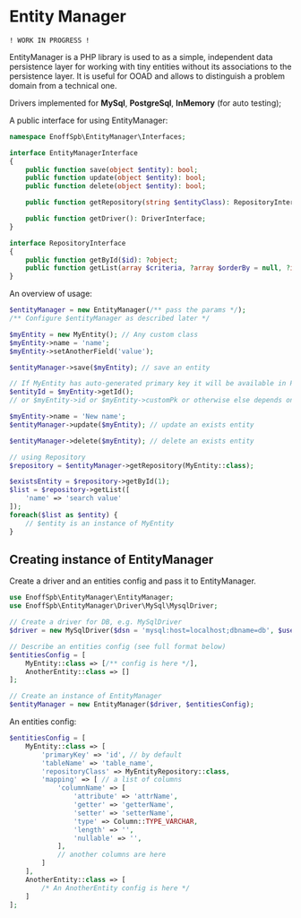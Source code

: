 Entity Manager
==============
```
! WORK IN PROGRESS !
```
EntityManager is a PHP library is used to as a simple, independent data persistence layer for working with
tiny entities without its associations to the persistence layer. 
It is useful for OOAD and allows to distinguish a problem domain from a technical one.

Drivers implemented for **MySql**, **PostgreSql**, **InMemory** (for auto testing);

A public interface for using EntityManager:
```php
namespace EnoffSpb\EntityManager\Interfaces;

interface EntityManagerInterface
{
    public function save(object $entity): bool;
    public function update(object $entity): bool;
    public function delete(object $entity): bool;

    public function getRepository(string $entityClass): RepositoryInterface;

    public function getDriver(): DriverInterface;
}

interface RepositoryInterface
{
    public function getById($id): ?object;
    public function getList(array $criteria, ?array $orderBy = null, ?int $limit = null, ?int $offset = null): array;
}
```

An overview of usage:
```php
$entityManager = new EntityManager(/** pass the params */);
/** Configure $entityManager as described later */

$myEntity = new MyEntity(); // Any custom class
$myEntity->name = 'name';
$myEntity->setAnotherField('value');

$entityManager->save($myEntity); // save an entity

// If MyEntity has auto-generated primary key it will be available in PK field after saving
$entityId = $myEntity->getId();
// or $myEntity->id or $myEntity->customPk or otherwise else depends on an configuration 

$myEntity->name = 'New name';
$entityManager->update($myEntity); // update an exists entity

$entityManager->delete($myEntity); // delete an exists entity

// using Repository
$repository = $entityManager->getRepository(MyEntity::class);

$existsEntity = $repository->getById(1);
$list = $repository->getList([
    'name' => 'search value'
]);
foreach($list as $entity) {
    // $entity is an instance of MyEntity
}
```

Creating instance of EntityManager
------------------------

Create a driver and an entities config and pass it to EntityManager. 
```php
use EnoffSpb\EntityManager\EntityManager;
use EnoffSpb\EntityManager\Driver\MySql\MysqlDriver;

// Create a driver for DB, e.g. MySqlDriver
$driver = new MySqlDriver($dsn = 'mysql:host=localhost;dbname=db', $user = 'user', $password = 'pwd');

// Describe an entities config (see full format below) 
$entitiesConfig = [
    MyEntity::class => [/** config is here */],
    AnotherEntity::class => []
];

// Create an instance of EntityManager
$entityManager = new EntityManager($driver, $entitiesConfig);
```

An entities config:
```php
$entitiesConfig = [
    MyEntity::class => [
        'primaryKey' => 'id', // by default
        'tableName' => 'table_name',
        'repositoryClass' => MyEntityRepository::class,
        'mapping' => [ // a list of columns
            'columnName' => [
                'attribute' => 'attrName',
                'getter' => 'getterName',
                'setter' => 'setterName',
                'type' => Column::TYPE_VARCHAR,
                'length' => '',
                'nullable' => '',
            ],
            // another columns are here
        ]
    ],
    AnotherEntity::class => [
        /* An AnotherEntity config is here */ 
    ]
];
```
